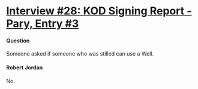 # [Interview #28: KOD Signing Report - Pary, Entry #3](https://www.theoryland.com/intvmain.php?i=28#3)

#### Question

Someone asked if someone who was stilled can use a Well.

#### Robert Jordan

No.

